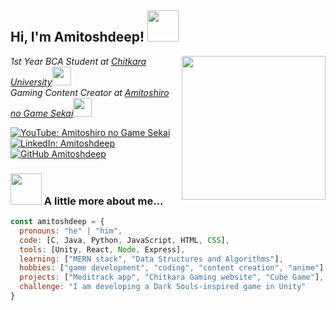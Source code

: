 <h2> Hi, I'm Amitoshdeep! <img src="https://media.giphy.com/media/mGcNjsfWAjY5AEZNw6/giphy.gif" width="50"></h2>
<img align='right' src="https://media.giphy.com/media/ieyl9zmCjO4b4t6qoY/giphy.gif" width="230">
<p><em>1st Year BCA Student at <a href="http://www.chitkara.edu.in">Chitkara University</a><img src="https://media.giphy.com/media/fYSnHlufseco8Fh93Z/giphy.gif" width="30"></br>Gaming Content Creator at <a href="https://www.youtube.com/@AmitoshiroNoGameSekai">Amitoshiro no Game Sekai</a><img src="https://media.giphy.com/media/WUlplcMpOCEmTGBtBW/giphy.gif" width="30"> 
</em></p>

[![YouTube: Amitoshiro no Game Sekai](https://img.shields.io/youtube/channel/subscribers/@AmitoshiroGameSekai?style=social)](https://www.youtube.com/@AmitoshiroGameSekai)
[![LinkedIn: Amitoshdeep](https://img.shields.io/badge/-Amitoshdeep-blue?style=flat-square&logo=Linkedin&logoColor=white&link=https://www.linkedin.com/in/amitoshdeep/)](https://www.linkedin.com/in/amitoshdeep-singh-031631317/)
[![GitHub Amitoshdeep](https://img.shields.io/github/followers/amitoshdeep?label=follow&style=social)](https://github.com/Amitoshdeep)

### <img src="https://media.giphy.com/media/VgCDAzcKvsR6OM0uWg/giphy.gif" width="50"> A little more about me...  

```javascript
const amitoshdeep = {
  pronouns: "he" | "him",
  code: [C, Java, Python, JavaScript, HTML, CSS],
  tools: [Unity, React, Node, Express],
  learning: ["MERN stack", "Data Structures and Algorithms"],
  hobbies: ["game development", "coding", "content creation", "anime"],
  projects: ["Meditrack app", "Chitkara Gaming website", "Cube Game"],
  challenge: "I am developing a Dark Souls-inspired game in Unity"
}
